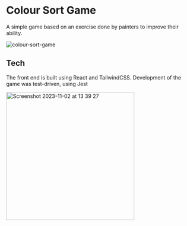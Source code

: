 # Colour Sort Game

A simple game based on an exercise done by painters to improve their ability.

![colour-sort-game](https://github.com/tmutimer/colour-sort-game/assets/44621832/1a13a326-88d9-4530-8007-064a5ab695f0)

## Tech
The front end is built using React and TailwindCSS. Development of the game was test-driven, using Jest

<img width="345" alt="Screenshot 2023-11-02 at 13 39 27" src="https://github.com/tmutimer/colour-sort-game/assets/44621832/7ba6e804-a93b-4e35-af04-1856635273d5">
